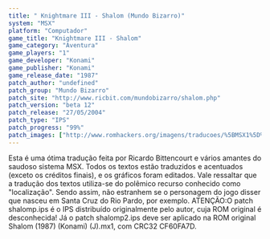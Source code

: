 ```yaml
---
title: " Knightmare III - Shalom (Mundo Bizarro)"
system: "MSX"
platform: "Computador"
game_title: "Knightmare III - Shalom"
game_category: "Aventura"
game_players: "1"
game_developer: "Konami"
game_publisher: "Konami"
game_release_date: "1987"
patch_author: "undefined"
patch_group: "Mundo Bizarro"
patch_site: "http://www.ricbit.com/mundobizarro/shalom.php"
patch_version: "beta 12"
patch_release: "27/05/2004"
patch_type: "IPS"
patch_progress: "99%"
patch_images: ["http://www.romhackers.org/imagens/traducoes/%5BMSX1%5D%20Knightmare%20III%20-%20Shalom%20-%20Mundo%20Bizarro%20-%201.png","http://romhackers.org/uploads/smil47047241216ea.gif","http://www.romhackers.org/imagens/traducoes/%5BMSX1%5D%20Knightmare%20III%20-%20Shalom%20-%20Mundo%20Bizarro%20-%202.png","http://www.romhackers.org/imagens/traducoes/%5BMSX1%5D%20Knightmare%20III%20-%20Shalom%20-%20Mundo%20Bizarro%20-%203.png"]
---
```

Esta é uma ótima tradução feita por Ricardo Bittencourt e vários amantes do saudoso sistema MSX. Todos os textos estão traduzidos e acentuados (exceto os créditos finais), e os gráficos foram editados. Vale ressaltar que a tradução dos textos utiliza-se do polêmico recurso conhecido como "localização". Sendo assim, não estranhem se o personagem do jogo disser que nasceu em Santa Cruz do Rio Pardo, por exemplo. ATENÇÃO:O patch shalomp.ips é o IPS distribuído originalmente pelo autor, cuja ROM original é desconhecida! Já o patch shalomp2.ips deve ser aplicado na ROM original Shalom (1987) (Konami) (J).mx1, com CRC32 CF60FA7D.